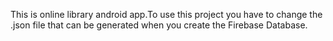


This is online library android app.To use this project you have to change the .json file that can be generated when you create the Firebase Database.
